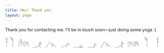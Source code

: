 ```yaml
---
title: Hey! Thank you
layout: page
---
```


<p>
    Thank you for contacting me. I'll be in touch soon—just doing some yoga :)
</p>


<img src="/images/yoga-strip.svg" alt="the magic of yoga!" />